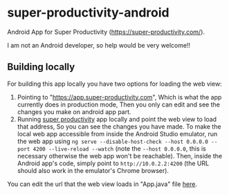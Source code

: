 # super-productivity-android

Android App for Super Productivity (https://super-productivity.com/).

I am not an Android developer, so help would be very welcome!!

## Building locally

For building this app locally you have two options for loading the web view:
1. Pointing to "https://app.super-productivity.com", Which is what the app currently does in production mode, Then you only can edit and see the changes you make on android app part.
2. Running [super productivity](https://github.com/johannesjo/super-productivity) app locally and point the web view to load that address, So you can see the changes you have made. To make the local web app accessible from inside the Android Studio emulator, run the web app using `ng serve --disable-host-check --host 0.0.0.0 --port 4200 --live-reload --watch` (note the `--host 0.0.0.0`, this is necessary otherwise the web app won't be reachable). Then, inside the Android app's code, simply point to `http://10.0.2.2:4200` (the URL should also work in the emulator's Chrome browser).

You can edit the url that the web view loads in "App.java" file [here](https://github.com/johannesjo/super-productivity-android/blob/master/app/src/main/java/com/superproductivity/superproductivity/App.java#L33-L36).
